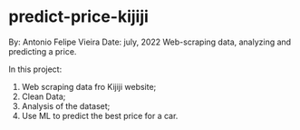 # predict-price-kijiji
By: Antonio Felipe Vieira
Date: july, 2022
Web-scraping data, analyzing and predicting a price.

In this project:

1) Web scraping data fro Kijiji website;
2) Clean Data;
3) Analysis of the dataset;
4) Use ML to predict the best price for a car.
